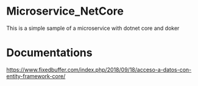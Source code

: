 # Microservice_NetCore
This is a simple sample of a microservice with dotnet core and doker

# Documentations
https://www.fixedbuffer.com/index.php/2018/09/18/acceso-a-datos-con-entity-framework-core/